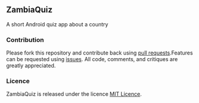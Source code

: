 ## ZambiaQuiz
A short Android quiz app about a country
### Contribution
Please fork this repository and contribute back using [pull requests](https://github.com/mtondolo/ZambiaQuiz/pulls).Features can be requested using [issues](https://github.com/mtondolo/ZambiaQuiz/issues). All code, comments, and critiques are greatly appreciated.
### Licence
ZambiaQuiz is released under the licence [MIT Licence](https://choosealicense.com/licenses/mit/).
